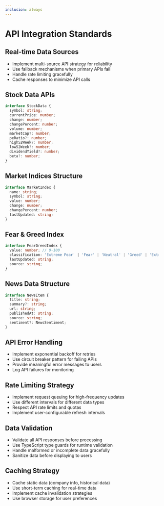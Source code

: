 ```yaml
---
inclusion: always
---
```


# API Integration Standards

## Real-time Data Sources
- Implement multi-source API strategy for reliability
- Use fallback mechanisms when primary APIs fail
- Handle rate limiting gracefully
- Cache responses to minimize API calls

## Stock Data APIs
```typescript
interface StockData {
  symbol: string;
  currentPrice: number;
  change: number;
  changePercent: number;
  volume: number;
  marketCap?: number;
  peRatio?: number;
  high52Week?: number;
  low52Week?: number;
  dividendYield?: number;
  beta?: number;
}
```

## Market Indices Structure
```typescript
interface MarketIndex {
  name: string;
  symbol: string;
  value: number;
  change: number;
  changePercent: number;
  lastUpdated: string;
}
```

## Fear & Greed Index
```typescript
interface FearGreedIndex {
  value: number; // 0-100
  classification: 'Extreme Fear' | 'Fear' | 'Neutral' | 'Greed' | 'Extreme Greed';
  lastUpdated: string;
  source: string;
}
```

## News Data Structure
```typescript
interface NewsItem {
  title: string;
  summary?: string;
  url: string;
  publishedAt: string;
  source: string;
  sentiment?: NewsSentiment;
}
```

## API Error Handling
- Implement exponential backoff for retries
- Use circuit breaker pattern for failing APIs
- Provide meaningful error messages to users
- Log API failures for monitoring

## Rate Limiting Strategy
- Implement request queuing for high-frequency updates
- Use different intervals for different data types
- Respect API rate limits and quotas
- Implement user-configurable refresh intervals

## Data Validation
- Validate all API responses before processing
- Use TypeScript type guards for runtime validation
- Handle malformed or incomplete data gracefully
- Sanitize data before displaying to users

## Caching Strategy
- Cache static data (company info, historical data)
- Use short-term caching for real-time data
- Implement cache invalidation strategies
- Use browser storage for user preferences